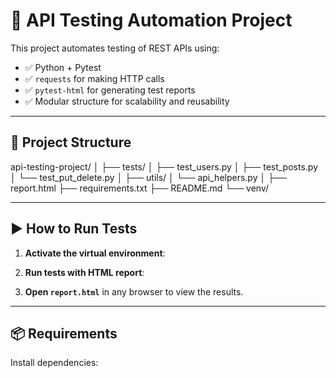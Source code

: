 # 🧪 API Testing Automation Project

This project automates testing of REST APIs using:

- ✅ Python + Pytest
- ✅ `requests` for making HTTP calls
- ✅ `pytest-html` for generating test reports
- ✅ Modular structure for scalability and reusability

---

## 📁 Project Structure

api-testing-project/
│
├── tests/
│ ├── test_users.py
│ ├── test_posts.py
│ └── test_put_delete.py
│
├── utils/
│ └── api_helpers.py
│
├── report.html
├── requirements.txt
├── README.md
└── venv/

---

## ▶️ How to Run Tests

1. **Activate the virtual environment**:


2. **Run tests with HTML report**:


3. **Open `report.html`** in any browser to view the results.

---

## 📦 Requirements

Install dependencies:

